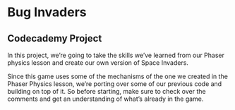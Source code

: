 # Bug Invaders

## Codecademy Project

In this project, we’re going to take the skills we’ve learned from our Phaser physics lesson and create our own version of Space Invaders.

Since this game uses some of the mechanisms of the one we created in the Phaser Physics lesson, we’re porting over some of our previous code and building on top of it. So before starting, make sure to check over the comments and get an understanding of what’s already in the game.